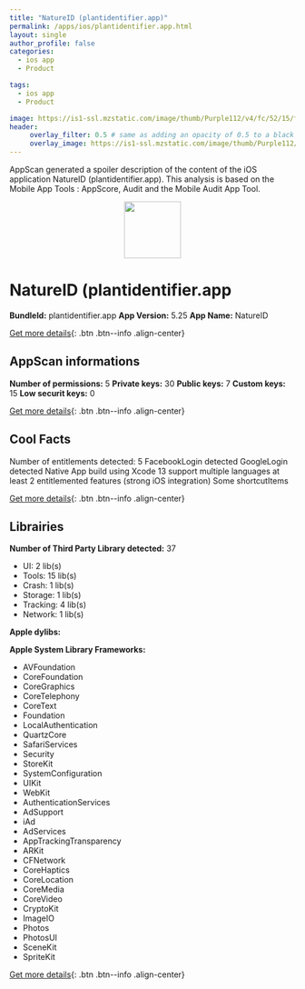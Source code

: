 ```yaml
---
title: "NatureID (plantidentifier.app)"
permalink: /apps/ios/plantidentifier.app.html
layout: single
author_profile: false
categories: 
  - ios app 
  - Product 

tags: 
  - ios app 
  - Product 

image: https://is1-ssl.mzstatic.com/image/thumb/Purple112/v4/fc/52/15/fc5215ee-373b-a5af-3c26-3e6ab94c8e46/AppIcon-1x_U007emarketing-0-7-0-85-220.png/512x512bb.jpg
header: 
     overlay_filter: 0.5 # same as adding an opacity of 0.5 to a black background
     overlay_image: https://is1-ssl.mzstatic.com/image/thumb/Purple112/v4/fc/52/15/fc5215ee-373b-a5af-3c26-3e6ab94c8e46/AppIcon-1x_U007emarketing-0-7-0-85-220.png/512x512bb.jpg
---
```

AppScan generated a spoiler description of the content of the iOS application NatureID (plantidentifier.app). This analysis is based on the Mobile App Tools : AppScore, Audit and the Mobile Audit App Tool.

  
  
<div style="text-align: center;"><img src="https://is1-ssl.mzstatic.com/image/thumb/Purple112/v4/fc/52/15/fc5215ee-373b-a5af-3c26-3e6ab94c8e46/AppIcon-1x_U007emarketing-0-7-0-85-220.png/512x512bb.jpg" width="100" height="100"></div>  
  
# NatureID (plantidentifier.app

**BundleId:** plantidentifier.app
**App Version:** 5.25
**App Name:** NatureID


[Get more details](/pricing.html){: .btn .btn--info .align-center}  
  
## AppScan informations 

**Number of permissions:** 5
**Private keys:** 30
**Public keys:** 7
**Custom keys:** 15
**Low securit keys:** 0
  
[Get more details](/pricing.html){: .btn .btn--info .align-center}

## Cool Facts

Number of entitlements detected: 5
FacebookLogin detected
GoogleLogin detected
Native App
build using Xcode 13
support multiple languages
at least 2 entitlemented features (strong iOS integration)
Some shortcutItems 
  
[Get more details](/pricing.html){: .btn .btn--info .align-center}

## Librairies 
**Number of Third Party Library detected:** 37
- UI: 2 lib(s)
- Tools: 15 lib(s)
- Crash: 1 lib(s)
- Storage: 1 lib(s)
- Tracking: 4 lib(s)
- Network: 1 lib(s)

**Apple dylibs:**


**Apple System Library Frameworks:**
- AVFoundation
- CoreFoundation
- CoreGraphics
- CoreTelephony
- CoreText
- Foundation
- LocalAuthentication
- QuartzCore
- SafariServices
- Security
- StoreKit
- SystemConfiguration
- UIKit
- WebKit
- AuthenticationServices
- AdSupport
- iAd
- AdServices
- AppTrackingTransparency
- ARKit
- CFNetwork
- CoreHaptics
- CoreLocation
- CoreMedia
- CoreVideo
- CryptoKit
- ImageIO
- Photos
- PhotosUI
- SceneKit
- SpriteKit


  
[Get more details](/pricing.html){: .btn .btn--info .align-center}

